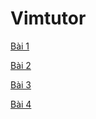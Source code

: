 # Vimtutor

[Bài  1](Vimtutor%203bb6ecfb9fac4718bc36bdbd1ad99402/B%20i%201%20e05cce93825f4209b6223811fd6ad1a2.md)

[Bài 2](Vimtutor%203bb6ecfb9fac4718bc36bdbd1ad99402/B%20i%202%200bea647dd4f2472c95e043b0466dc6fc.md)

[Bài 3](Vimtutor%203bb6ecfb9fac4718bc36bdbd1ad99402/B%20i%203%20584644ce26714539898e2720a9a8fb5a.md)

[Bài 4](Vimtutor%203bb6ecfb9fac4718bc36bdbd1ad99402/B%20i%204%2003c109400fd44089ad0caa10112498c5.md)